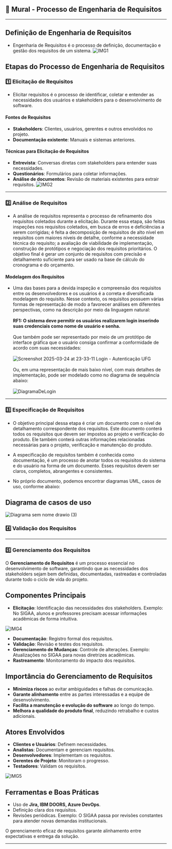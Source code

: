 ## 🎯 Mural - Processo de Engenharia de Requisitos
---
## Definição de Engenharia de Requisitos
- Engenharia de Requisitos é o processo de definição,
documentação e gestão dos requisitos de um sistema.
  ![IMG1](https://engsoftmoderna.info/figs/cap3/requisitos.svg)

## Etapas do Processo de Engenharia de Requisitos

### 1️⃣ Elicitação de Requisitos
- Elicitar requisitos é o processo de identificar, coletar e entender as necessidades dos usuários e stakeholders para o desenvolvimento de software.
#### Fontes de Requisitos
- **Stakeholders**: Clientes, usuários, gerentes e outros envolvidos no projeto.
- **Documentação existente**: Manuais e sistemas anteriores.

#### Técnicas para Elicitação de Requisitos
- **Entrevista**: Conversas diretas com stakeholders para entender suas necessidades.
- **Questionários**: Formulários para coletar informações.
- **Análise de documentos**: Revisão de materiais existentes para extrair requisitos.
  ![IMG2](https://slideplayer.com.br/slide/2262775/8/images/19/T%C3%A9cnicas+Espec%C3%ADficas+de+Elicita%C3%A7%C3%A3o.jpg)

<hr/>

### 2️⃣ Análise de Requisitos
- A análise de requisitos representa o processo de refinamento dos requisitos coletados durante a elicitação. Durante essa etapa, são feitas inspeções nos requisitos coletados, em busca de erros e deficiências a serem corrigidas; é feita a decomposição de requisitos de alto nível em requisitos com maiores níveis de detalhe, conforme a necessidade técnica do requisito; a avaliação de viabilidade de implementação, construção de protótipos e negociação dos requisitos prioritários. O objetivo final é gerar um conjunto de requisitos com precisão e detalhamento suficiente para ser usado na base de cálculo do cronograma e do orçamento.

#### Modelagem dos Requisitos
- Uma das bases para a devida inspeção e compreensão dos requisitos entre os desenvolvedores e os usuários é a correta e diversificada modelagem do requisito. Nesse contexto, os requisitos possuem várias formas de representação de modo a favorecer análises em diferentes perspectivas, como na descrição por meio da linguagem natural:
<br/><br/>
**RF1: O sistema deve permitir os usuários realizarem login inserindo suas credenciais como nome de usuário e senha.**
<br/><br/>
Que também pode ser representado por meio de um protótipo de interface gráfica que o usuário consiga confirmar a conformidade de acordo com suas necessidades:
<br/><br/>
![Screenshot 2025-03-24 at 23-33-11 Login - Autenticação UFG](https://github.com/user-attachments/assets/d3bb51e3-5abc-4ad7-b2d4-82866d55a7b5)
<br/><br/>
Ou, em uma representação de mais baixo nível, com mais detalhes de implementação, pode ser modelado como no diagrama de sequência abaixo:
<br/><br/>
![DiagramaDeLogin](https://github.com/user-attachments/assets/aada078b-08d3-4063-89ed-8979f69e23c7)
<hr/>


### 3️⃣ Especificação de Requisitos
 - O objetivo principal dessa etapa é criar um documento com o nível de detalhamento correspondente dos requisitos. Este documento conterá todos os requisitos que devem ser impostos ao projeto e verificação do produto. Ele também conterá outras informações relacionadas necessárias para o projeto, verificação e manutenção do produto.

- A especificação de requisitos também é conhecida como documentação, é um processo de anotar todos os requisitos do sistema e do usuário na forma de um documento. Esses requisitos devem ser claros, completos, abrangentes e consistentes. 

- No próprio documento, podemos encontrar diagramas UML, casos de uso, conforme abaixo:
  
## Diagrama de casos de uso
![Diagrama sem nome drawio (3)](https://github.com/user-attachments/assets/0ae5db1a-2373-4a48-96b7-339d9d71763c)


### 4️⃣ Validação dos Requisitos
<hr/>

### 5️⃣ Gerenciamento dos Requisitos
O **Gerenciamento de Requisitos** é um processo essencial no desenvolvimento de software, garantindo que as necessidades dos stakeholders sejam bem definidas, documentadas, rastreadas e controladas durante todo o ciclo de vida do projeto.

## Componentes Principais
- **Elicitação**: Identificação das necessidades dos stakeholders. Exemplo: No SIGAA, alunos e professores precisam acessar informações acadêmicas de forma intuitiva.

![IMG4](https://github.com/user-attachments/assets/5766353f-fb0d-4295-a6a3-f57dc27470d8)

  
- **Documentação**: Registro formal dos requisitos.
- **Validação**: Revisão e testes dos requisitos.
- **Gerenciamento de Mudanças**: Controle de alterações. Exemplo: Atualizações no SIGAA para novas diretrizes acadêmicas.
- **Rastreamento**: Monitoramento do impacto dos requisitos.

## Importância do Gerenciamento de Requisitos

- **Minimiza riscos** ao evitar ambiguidades e falhas de comunicação.
- **Garante alinhamento** entre as partes interessadas e a equipe de desenvolvimento.
- **Facilita a manutenção e evolução do software** ao longo do tempo.
- **Melhora a qualidade do produto final**, reduzindo retrabalho e custos adicionais.

## Atores Envolvidos
- **Clientes e Usuários**: Definem necessidades.
- **Analistas**: Documentam e gerenciam requisitos.
- **Desenvolvedores**: Implementam os requisitos.
- **Gerentes de Projeto**: Monitoram o progresso.
- **Testadores**: Validam os requisitos. 

![IMG5](https://github.com/user-attachments/assets/03014530-56b6-4c1b-9c8d-16caba2cf0ec)


## Ferramentas e Boas Práticas
- Uso de **Jira, IBM DOORS, Azure DevOps**.
- Definição clara dos requisitos.
- Revisões periódicas. Exemplo: O SIGAA passa por revisões constantes para atender novas demandas institucionais.

O gerenciamento eficaz de requisitos garante alinhamento entre expectativas e entrega da solução.
<hr/>
